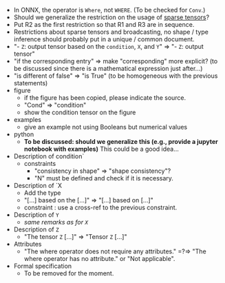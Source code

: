 - In ONNX, the operator is `Where`, not `WHERE`. (To be checked for `Conv`.)
- Should we generalize the restriction on the usage of [sparse tensors](https://onnx.ai/onnx/intro/concepts.html#sparse-tensor)?  
- Put R2 as the first restriction so that R1 and R3 are in sequence. 
- Restrictions about sparse tensors and broadcasting, no shape / type inference should probably put in a unique / common document.
- "- `Z`: output tensor based on the `condition`, `X`, and `Y`" => "- `Z`: output tensor"
- "if the corresponding entry" => make "corresponding" more explicit? (to be discussed since there is a mathematical expression just after...)
- "is different of false" => "is True" (to be homogeneous with the previous statements)
- figure
  - if the figure has been copied, please indicate the source.
  - "Cond" => "condition"
  - show the condition tensor on the figure
- examples
  - give an example not using Booleans but numerical values
- python
  - **To be discussed: should we generalize this (e.g., provide a jupyter notebook with examples)** This could be a good idea...
- Description of condition`
  - constraints
    - "consistency in shape" => "shape consistency"?
    - "N" must be defined and check if it is necessary.
- Description of `X
    - Add the type
    - "[...] based on the [...]" => "[...] based on [...]"
    - constraint : use a cross-ref to the previous constraint.
- Description of `Y`
  - *same remarks as for `X`*
- Description of `Z`
  - "The tensor `Z` [...]" => "Tensor `Z` [...]"
- Attributes
  - "The where operator does not require any attributes." =?=> "The where operator has no attribute." or "Not applicable".
- Formal specification 
  - To be removed for the moment.